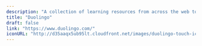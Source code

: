 ```yaml
---
description: "A collection of learning resources from across the web to help you skill up while at home"
title: "Duolingo"
draft: false
link: "https://www.duolingo.com/"
iconURL: "http://d35aaqx5ub95lt.cloudfront.net/images/duolingo-touch-icon2.png"
---
```


